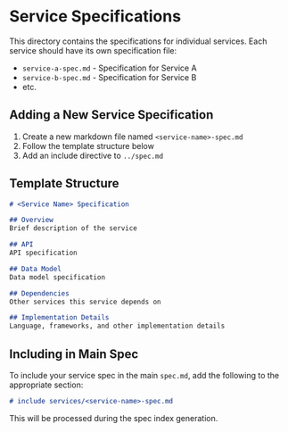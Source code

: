 # Service Specifications

This directory contains the specifications for individual services. Each service should have its own specification file:

- `service-a-spec.md` - Specification for Service A
- `service-b-spec.md` - Specification for Service B
- etc.

## Adding a New Service Specification

1. Create a new markdown file named `<service-name>-spec.md`
2. Follow the template structure below
3. Add an include directive to `../spec.md`

## Template Structure

```markdown
# <Service Name> Specification

## Overview
Brief description of the service

## API
API specification

## Data Model
Data model specification

## Dependencies
Other services this service depends on

## Implementation Details
Language, frameworks, and other implementation details
```

## Including in Main Spec

To include your service spec in the main `spec.md`, add the following to the appropriate section:

```markdown
# include services/<service-name>-spec.md
```

This will be processed during the spec index generation.
